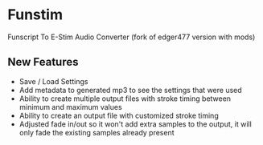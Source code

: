 # Funstim
Funscript To E-Stim Audio Converter (fork of edger477 version with mods)

## New Features
- Save / Load Settings
- Add metadata to generated mp3 to see the settings that were used
- Ability to create multiple output files with stroke timing between minimum and maximum values
- Ability to create an output file with customized stroke timing
- Adjusted fade in/out so it won't add extra samples to the output, it will only fade the existing samples already present
